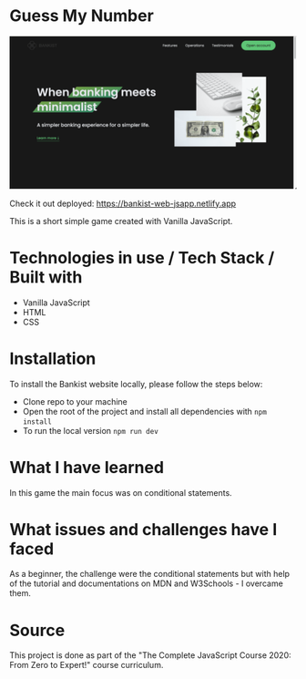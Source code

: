 # Guess My Number

![Guess My Number Cover](https://github.com/nikolagp/bankist-web/blob/main/img/bankist.png?raw=true "Guess My Number Cover")

Check it out deployed: https://bankist-web-jsapp.netlify.app 

This is a short simple game created with Vanilla JavaScript.

# Technologies in use / Tech Stack / Built with

  - Vanilla JavaScript
  - HTML
  - CSS

# Installation

To install the Bankist website locally, please follow the steps below:
  - Clone repo to your machine
  - Open the root of the project and install all dependencies with `npm install`
  - To run the local version `npm run dev`

# What I have learned

In this game the main focus was on conditional statements.

# What issues and challenges have I faced

As a beginner, the challenge were the conditional statements but with help of the tutorial and documentations on MDN and W3Schools - I overcame them.

# Source

This project is done as part of the "The Complete JavaScript Course 2020: From Zero to Expert!" course curriculum.
